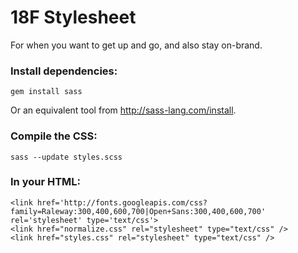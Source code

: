18F Stylesheet
======================

For when you want to get up and go, and also stay on-brand.

### Install dependencies:
```
gem install sass
```
Or an equivalent tool from http://sass-lang.com/install.

### Compile the CSS: 
```
sass --update styles.scss
```

### In your HTML:

```
<link href='http://fonts.googleapis.com/css?family=Raleway:300,400,600,700|Open+Sans:300,400,600,700' rel='stylesheet' type='text/css'>
<link href="normalize.css" rel="stylesheet" type="text/css" />
<link href="styles.css" rel="stylesheet" type="text/css" />
```
